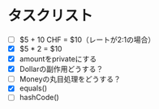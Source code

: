# タスクリスト

 - [ ] $5 + 10 CHF = $10（レートが2:1の場合） 
 - [x] $5 * 2 = $10
 - [x] amountをprivateにする
 - [x] Dollarの副作用どうする？
 - [ ] Moneyの丸目処理をどうする？
 - [x] equals()
 - [ ] hashCode()